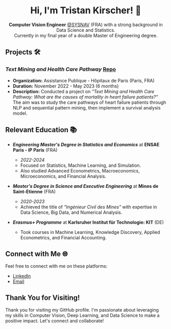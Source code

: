 <!-- Title -->
<h1 align="center">Hi, I'm Tristan Kirscher! 👋</h1>

<!-- Introduction -->
<p align="center"><b>Computer Vision Engineer</b> <a href="https://www.sysnav.fr/?lang=en" target="_blank">@SYSNAV</a> (FRA) with a strong background in Data Science and Statistics. <br> Currently in my final year of a double Master of Engineering degree.</p>

<!-- Projects -->
## Projects 🛠️

### _Text Mining and Health Care Pathway_ [Repo](https://github.com/Kirscher/TextMining_Parcours_de_soin)
- **Organization:** Assistance Publique - Hôpitaux de Paris (Paris, FRA)
- **Duration:** November 2022 - May 2023 (6 months)
- **Description:** Conducted a project on _"Text Mining and Health Care Pathway: What are the causes of mortality in heart failure patients?"_ The aim was to study the care pathways of heart failure patients through NLP and sequential pattern mining, then implement a survival analysis model.

<!-- Education -->
## Relevant Education 📚

- **_Engineering Master's Degree in Statistics and Economics_** at **ENSAE Paris - IP Paris** (FRA)
  - *2022-2024*
  - Focused on Statistics, Machine Learning, and Simulation.
  - Also studied Advanced Econometrics, Macroeconomics, Microeconomics, and Financial Analysis.

- **_Master's Degree in Science and Executive Engineering_** at **Mines de Saint-Etienne** (FRA)
  - *2020-2023*
  - Achieved the title of _"Ingénieur Civil des Mines"_ with expertise in Data Science, Big Data, and Numerical Analysis.

- **_Erasmus+ Programme_** at **Karlsruher Institut für Technologie: KIT** (DE)
  - Took courses in Machine Learning, Knowledge Discovery, Applied Econometrics, and Financial Accounting.

<!-- Connect -->
## Connect with Me 🌐

Feel free to connect with me on these platforms:

- [LinkedIn](https://www.linkedin.com/in/tristan-k-/)
- [Email](mailto:tristan.kirscher@gmail.com)

<!-- Thank You -->
## Thank You for Visiting!

Thank you for visiting my GitHub profile. I'm passionate about leveraging my skills in Computer Vision, Deep Learning, and Data Science to make a positive impact. Let's connect and collaborate!
